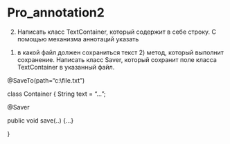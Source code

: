 # Pro_annotation2


2. Написать класс TextContainer, который содержит в себе строку. С помощью механизма аннотаций указать
1) в какой файл должен сохраниться текст 2) метод, который выполнит сохранение. Написать класс Saver,
который сохранит поле класса TextContainer в указанный файл.

@SaveTo(path=“c:\\file.txt”)

class Container {
String text = “…”;

@Saver

public void save(..) {…}

}
